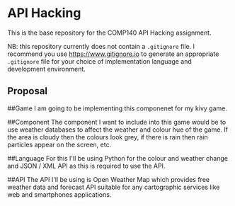 # API Hacking
This is the base repository for the COMP140 API Hacking assignment.

NB: this repository currently does not contain a `.gitignore` file. I recommend you use https://www.gitignore.io to generate an appropriate `.gitignore` file for your choice of implementation language and development environment.

## Proposal
##Game
I am going to be implementing this componenet for my kivy game.

##Component
The component I want to include into this game would be to use weather databases to affect the weather and colour hue of the game. If the area is cloudy then the colours look grey, if there is rain then rain particles appear on the screen, etc.

##Language
For this I'll be using Python for the colour and weather change and JSON / XML API as this is required to use the API.

##API
The API I'll be using is Open Weather Map which provides free weather data and forecast API suitable for any cartographic services like web and smartphones applications.
